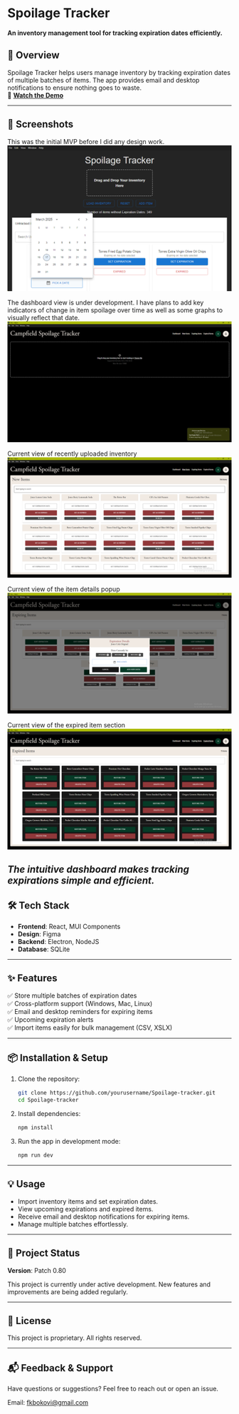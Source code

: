 # Spoilage Tracker  
**An inventory management tool for tracking expiration dates efficiently.**  
## 🚀 Overview  
Spoilage Tracker helps users manage inventory by tracking expiration dates of multiple batches of items. The app provides email and desktop notifications to ensure nothing goes to waste.  
🎥 **[Watch the Demo](https://www.loom.com/share/04b921ce0eb24b8a9a40b6bdc2b21cf5?sid=4deb3968-bd1d-4e7b-9370-8154d6a18563)**  

---
## 📸 Screenshots
This was the initial MVP before I did any design work.
![MVP #1](exp-tracker/Screenshots/Spoiltracker.png)

The dashboard view is under development. I have plans to add key indicators of change in item spoilage over time as well as some graphs to visually reflect that date.
![Dashboard Page](exp-tracker/Screenshots/current_dashboard.png)

Current view of recently uploaded inventory
![New Items Page](exp-tracker/Screenshots/NewItemsPage.png)

Current view of the item details popup
![Item Details View](exp-tracker/Screenshots/ItemDetails.png)

Current view of the expired item section
![Item Details View](exp-tracker/Screenshots/expiredInventory.png)


*The intuitive dashboard makes tracking expirations simple and efficient.*
---
## 🛠 Tech Stack  
- **Frontend**: React, MUI Components  
- **Design**: Figma  
- **Backend**: Electron, NodeJS
- **Database**: SQLite  
---
## ✨ Features  
✅ Store multiple batches of expiration dates  
✅ Cross-platform support (Windows, Mac, Linux)  
✅ Email and desktop reminders for expiring items  
✅ Upcoming expiration alerts  
✅ Import items easily for bulk management (CSV, XSLX)

---
## 📦 Installation & Setup  
1. Clone the repository:  
   ```sh
   git clone https://github.com/yourusername/Spoilage-tracker.git
   cd Spoilage-tracker
   ```  
2. Install dependencies:  
   ```sh
   npm install
   ```  
3. Run the app in development mode:  
   ```sh
   npm run dev
   ```  
---
## 💡 Usage  
- Import inventory items and set expiration dates.  
- View upcoming expirations and expired items.  
- Receive email and desktop notifications for expiring items.  
- Manage multiple batches effortlessly.  
---
## 🔄 Project Status
**Version**: Patch 0.80

This project is currently under active development. New features and improvements are being added regularly.

---
## 📜 License  
This project is proprietary. All rights reserved.  

---
## 📬 Feedback & Support  
Have questions or suggestions? Feel free to reach out or open an issue.

Email: fkbokovi@gmail.com
